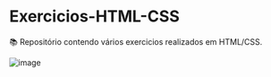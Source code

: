 # Exercicios-HTML-CSS
📚 Repositório contendo vários exercicios realizados em HTML/CSS.

![image](https://user-images.githubusercontent.com/113813046/207321596-327489db-6679-43b4-a033-6e15bb67ffa3.png)

